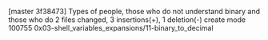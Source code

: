 [master 3f38473] Types of people, those who do not understand binary and those who do
 2 files changed, 3 insertions(+), 1 deletion(-)
 create mode 100755 0x03-shell_variables_expansions/11-binary_to_decimal
